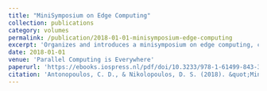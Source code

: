 ```yaml
---
title: "MiniSymposium on Edge Computing"
collection: publications
category: volumes
permalink: /publication/2018-01-01-minisymposium-edge-computing
excerpt: 'Organizes and introduces a minisymposium on edge computing, covering current trends and challenges in edge computing technologies.'
date: 2018-01-01
venue: 'Parallel Computing is Everywhere'
paperurl: 'https://ebooks.iospress.nl/pdf/doi/10.3233/978-1-61499-843-3-783'
citation: 'Antonopoulos, C. D., & Nikolopoulos, D. S. (2018). &quot;MiniSymposium on Edge Computing.&quot; In <i>Parallel Computing is Everywhere</i>, 783. IOS Press.'
---
```

